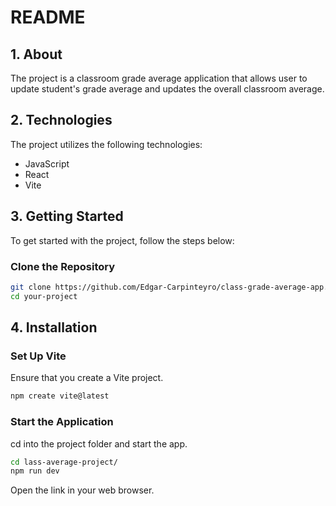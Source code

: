 # README

## 1. About

The project is a classroom grade average application that allows user to update student's grade average and updates the overall classroom average.

## 2. Technologies

The project utilizes the following technologies:

- JavaScript
- React
- Vite

## 3. Getting Started

To get started with the project, follow the steps below:

### Clone the Repository

```bash
git clone https://github.com/Edgar-Carpinteyro/class-grade-average-app.git
cd your-project
```

## 4. Installation

### Set Up Vite

Ensure that you create a Vite project. 
```bash
npm create vite@latest
```

### Start the Application

cd into the project folder and start the app.
```bash
cd lass-average-project/
npm run dev
```

Open the link in your web browser.
